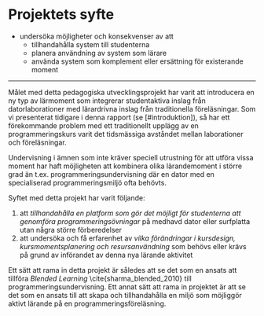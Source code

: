 # Projektets syfte

- undersöka möjligheter och konsekvenser av att
    - tillhandahålla system till studenterna
    - planera användning av system som lärare
    - använda system som komplement eller ersättning för existerande moment

---

Målet med detta pedagogiska utvecklingsprojekt har varit att introducera en ny typ av lärmoment som integrerar studentaktiva inslag från datorlaborationer med lärardrivna inslag från traditionella föreläsningar. Som vi presenterat tidigare i denna rapport (se [#introduktion]), så har ett förekommande problem med ett traditionellt upplägg av en programmeringskurs varit det tidsmässiga avståndet mellan laborationer och föreläsningar.

Undervisning i ämnen som inte kräver speciell utrustning för att utföra vissa moment har haft möjligheten att kombinera olika lärandemoment i större grad än t.ex. programmeringsundervisning där en dator med en specialiserad programmeringsmiljö ofta behövts.

Syftet med detta projekt har varit följande:

1. att *tillhandahålla en platform som gör det möjligt för studenterna att genomföra programmeringsövningar* på medhavd dator eller surfplatta utan några större förberedelser
2. att undersöka och få erfarenhet av *vilka förändringar i kursdesign, kursmomentsplanering och resursanvändning* som behövs eller krävs på grund av införandet av denna nya lärande aktivitet

Ett sätt att rama in detta projekt är således att se det som en ansats att tillföra *Blended Learning*  \cite{sharma_blended_2010} till programmeringsundervisning. Ett annat sätt att rama in projektet är att se det som en ansats till att skapa och tillhandahålla en miljö som möjliggör aktivt lärande på en programmeringsföreläsning.
